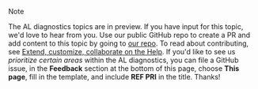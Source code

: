 > [!NOTE]  
> The AL diagnostics topics are in preview. If you have input for this topic, we'd love to hear from you. Use our public GitHub repo to create a PR and add content to this topic by going to [our repo](https://github.com/MicrosoftDocs/dynamics365smb-devitpro-pb). To read about contributing, see [Extend, customize, collaborate on the Help](../../help/contributor-guide#contributing.md). If you'd like to see us *prioritize certain areas* within the AL diagnostics, you can file a GitHub issue, in the **Feedback** section at the bottom of this page, choose **This page**, fill in the template, and include **REF PRI** in the title. Thanks!